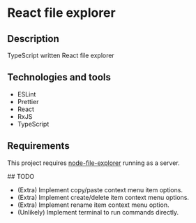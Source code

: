 # React file explorer

## Description

TypeScript written React file explorer

## Technologies and tools

- ESLint
- Prettier
- React
- RxJS
- TypeScript

## Requirements

This project requires [node-file-explorer](https://github.com/jesuscc1993/node-file-explorer) running as a server.

## TODO

- (Extra) Implement copy/paste context menu item options.
- (Extra) Implement create/delete item context menu options.
- (Extra) Implement rename item context menu option.
- (Unlikely) Implement terminal to run commands directly.
